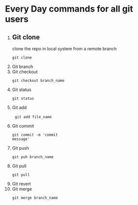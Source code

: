 # Every Day commands for all git users

1. <h2> Git clone</h2> <p>clone the repo in local system from a remote branch </p><pre><code>git clone <https://name-of-the-repository-links></code></pre>
2. Git branch 
3. Git checkout <pre><code>git checkout branch_name</code></pre>
4. Git status <pre><code>git status</code></pre>
5. Git add<pre> <code>git add file_name</code></pre>
6. Git commit <pre><code>git commit -m 'commit message'</code></pre>
7. Git push <pre><code>git puh branch_name</code></pre>
8. Git pull <pre><code>git pull</code></pre>
9. Git revert 
10. Git merge <pre><code>git merge branch_name</code></pre>
